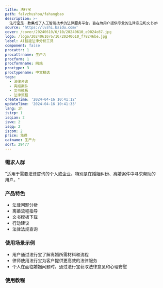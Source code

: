 ```yaml
---
title: 法行宝
path: falvzhushou/fahangbao
description: >-
  法行宝是一款集成了人工智能技术的法律服务平台，旨在为用户提供专业的法律意见和文书参考。通过预设问题引导用户提供必要信息，结合《中华人民共和国民法典》等相关法律法规，生成详细的法律意见书。法行宝不仅提供离婚流程指导、文书模板下载，还包含人性化的行动建议和扩展资料，帮助用户全面理解并应对法律问题。
source: 'https://lvshi.baidu.com/'
cover: /cover/20240610/6/10/20240610_e9024e87.jpg
logo: /logo/20240610/6/10/20240610_f78246be.jpg
label: AI智能法律分析工具
component: false
procattr: 1
procattrname: 生产力
procform: 1
procformname: 网站
proctype: 3
proctypename: 中文精选
tags:
  - 法律咨询
  - 离婚案件
  - 文书模板
  - 法律流程
createTime: '2024-04-16 10:41:12'
updateTime: '2024-04-16 10:41:33'
lang: zh
isicp: 1
isqian: 2
iswx: 2
isqq: 2
iscom: 2
price: 免费
catname: 生产力
sort: 29477
---
```




### 需求人群
"适用于需要法律咨询的个人或企业，特别是在婚姻纠纷、离婚案件中寻求帮助的用户。"

### 产品特色
* 法律问题分析
* 离婚流程指导
* 文书模板下载
* 行动建议
* 法律法规查询

### 使用场景示例
* 用户通过法行宝了解离婚所需材料和流程
* 律师使用法行宝为客户提供更高效的法律服务
* 个人在面临婚姻问题时，通过法行宝获取法律意见和心理安慰

### 使用教程


  
